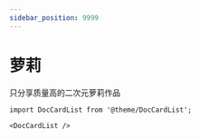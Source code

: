 ```yaml
---
sidebar_position: 9999
---
```


# 萝莉

只分享质量高的二次元萝莉作品


```mdx-code-block
import DocCardList from '@theme/DocCardList';

<DocCardList />
```